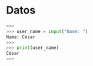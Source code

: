 # **Datos**

```py
>>> 
>>> user_name = input("Name: ")
Name: César
>>> 
>>> print(user_name)
César
>>> 
```

```py
```

```py
```

```py
```

```py
```
